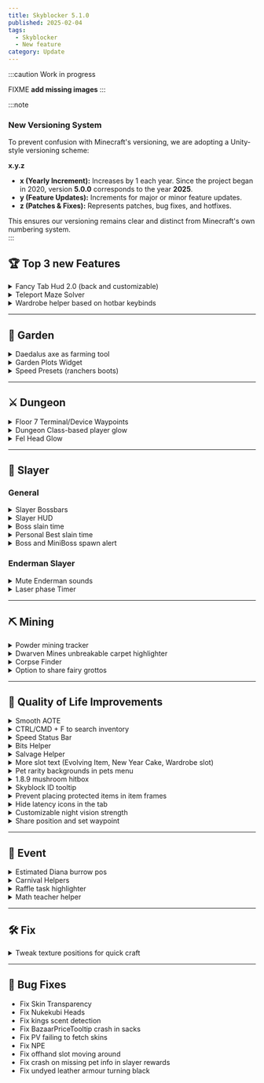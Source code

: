 ```yaml
---
title: Skyblocker 5.1.0
published: 2025-02-04
tags:
  - Skyblocker
  - New feature
category: Update
---
```

:::caution
Work in progress

FIXME **add missing images**
:::

:::note  
### New Versioning System  

To prevent confusion with Minecraft's versioning, we are adopting a Unity-style versioning scheme:  

**x.y.z**  
- **x (Yearly Increment):** Increases by 1 each year. Since the project began in 2020, version **5.0.0** corresponds to the year **2025**.  
- **y (Feature Updates):** Increments for major or minor feature updates.  
- **z (Patches & Fixes):** Represents patches, bug fixes, and hotfixes.  

This ensures our versioning remains clear and distinct from Minecraft's own numbering system.  
:::

## 🏆 Top 3 new Features  
<details>
<summary>Fancy Tab Hud 2.0 (back and customizable)</summary>
</details>
<details>
<summary>Teleport Maze Solver</summary>
</details>
<details>
<summary>Wardrobe helper based on hotbar keybinds</summary>
</details>

---

## 🌱 Garden  
<details>
<summary>Daedalus axe as farming tool</summary>
</details>
<details>
<summary>Garden Plots Widget</summary>
</details>
<details>
<summary>Speed Presets (ranchers boots)</summary>
</details>

---

## ⚔️ Dungeon  
<details>
<summary>Floor 7 Terminal/Device Waypoints</summary>
</details>
<details>
<summary>Dungeon Class-based player glow</summary>
</details>
<details>
<summary>Fel Head Glow</summary>
</details>

---

## 👹 Slayer  
### General  
<details>
<summary>Slayer Bossbars</summary>
</details>
<details>
<summary>Slayer HUD</summary>
</details>
<details>
<summary>Boss slain time</summary>
</details>
<details>
<summary>Personal Best slain time</summary>
</details>
<details>
<summary>Boss and MiniBoss spawn alert</summary>
</details>

### Enderman Slayer  
<details>
<summary>Mute Enderman sounds</summary>
</details>
<details>
<summary>Laser phase Timer</summary>
</details>

---

## ⛏️ Mining  
<details>
<summary>Powder mining tracker</summary>
</details>
<details>
<summary>Dwarven Mines unbreakable carpet highlighter</summary>
</details>
<details>
<summary>Corpse Finder</summary>
</details>
<details>
<summary>Option to share fairy grottos</summary>
</details>

---

## 🌟 Quality of Life Improvements  
<details>
<summary>Smooth AOTE</summary>
</details>
<details>
<summary>CTRL/CMD + F to search inventory</summary>
</details>
<details>
<summary>Speed Status Bar</summary>
</details>
<details>
<summary>Bits Helper</summary>
</details>
<details>
<summary>Salvage Helper</summary>
</details>
<details>
<summary>More slot text (Evolving Item, New Year Cake, Wardrobe slot)</summary>
</details>
<details>
<summary>Pet rarity backgrounds in pets menu</summary>
</details>
<details>
<summary>1.8.9 mushroom hitbox</summary>
</details>
<details>
<summary>Skyblock ID tooltip</summary>
</details>
<details>
<summary>Prevent placing protected items in item frames</summary>
</details>
<details>
<summary>Hide latency icons in the tab</summary>
</details>
<details>
<summary>Customizable night vision strength</summary>
</details>
<details>
<summary>Share position and set waypoint</summary>
</details>

---

## 🎪 Event  
<details>
<summary>Estimated Diana burrow pos</summary>
</details>
<details>
<summary>Carnival Helpers</summary>
</details>
<details>
<summary>Raffle task highlighter</summary>
</details>
<details>
<summary>Math teacher helper</summary>
</details>

---

## 🛠️ Fix
<details>
<summary>Tweak texture positions for quick craft</summary>
![Tux, the Linux mascot](/public/images/blog/5.1.0/quickcraft.png)
</details>

---

## 🐞 Bug Fixes  
- Fix Skin Transparency  
- Fix Nukekubi Heads  
- Fix kings scent detection  
- Fix BazaarPriceTooltip crash in sacks  
- Fix PV failing to fetch skins  
- Fix NPE  
- Fix offhand slot moving around  
- Fix crash on missing pet info in slayer rewards  
- Fix undyed leather armour turning black  